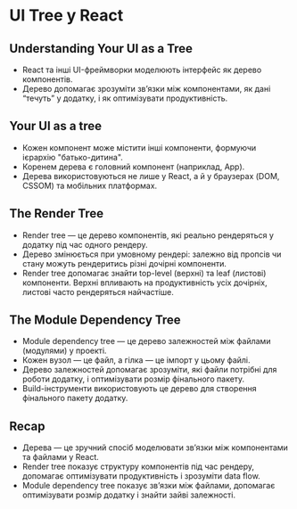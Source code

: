 # UI Tree у React

## Understanding Your UI as a Tree
- React та інші UI-фреймворки моделюють інтерфейс як дерево компонентів.
- Дерево допомагає зрозуміти зв’язки між компонентами, як дані “течуть” у додатку, і як оптимізувати продуктивність.

## Your UI as a tree
- Кожен компонент може містити інші компоненти, формуючи ієрархію "батько-дитина".
- Коренем дерева є головний компонент (наприклад, App).
- Дерева використовуються не лише у React, а й у браузерах (DOM, CSSOM) та мобільних платформах.

## The Render Tree
- Render tree — це дерево компонентів, які реально рендеряться у додатку під час одного рендеру.
- Дерево змінюється при умовному рендері: залежно від пропсів чи стану можуть рендеритись різні дочірні компоненти.
- Render tree допомагає знайти top-level (верхні) та leaf (листові) компоненти. Верхні впливають на продуктивність усіх дочірніх, листові часто рендеряться найчастіше.

## The Module Dependency Tree
- Module dependency tree — це дерево залежностей між файлами (модулями) у проекті.
- Кожен вузол — це файл, а гілка — це імпорт у цьому файлі.
- Дерево залежностей допомагає зрозуміти, які файли потрібні для роботи додатку, і оптимізувати розмір фінального пакету.
- Build-інструменти використовують це дерево для створення фінального пакету додатку.

## Recap
- Дерева — це зручний спосіб моделювати зв’язки між компонентами та файлами у React.
- Render tree показує структуру компонентів під час рендеру, допомагає оптимізувати продуктивність і зрозуміти data flow.
- Module dependency tree показує зв’язки між файлами, допомагає оптимізувати розмір додатку і знайти зайві залежності.
